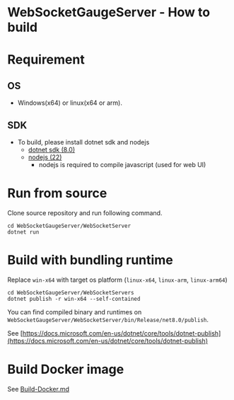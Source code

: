 # WebSocketGaugeServer - How to build

# Requirement
## OS
* Windows(x64) or linux(x64 or arm).

## SDK
* To build, please install dotnet sdk and nodejs
    * [dotnet sdk (8.0)](https://dotnet.microsoft.com/)
    * [nodejs (22)](https://nodejs.org/)
        * nodejs is required to compile javascript (used for web UI)

# Run from source
Clone source repository and run following command.

```
cd WebSocketGaugeServer/WebSocketServer
dotnet run
```

# Build with bundling runtime
Replace `win-x64` with target os platform (`linux-x64`, `linux-arm`, `linux-arm64`)
```
cd WebSocketGaugeServer/WebSocketServers
dotnet publish -r win-x64 --self-contained
```
You can find compiled binary and runtimes on `WebSocketGaugeServer/WebSocketServer/bin/Release/net8.0/publish`.

See [https://docs.microsoft.com/en-us/dotnet/core/tools/dotnet-publish](https://docs.microsoft.com/en-us/dotnet/core/tools/dotnet-publish)

# Build Docker image
See [Build-Docker.md](Build-Docker.md)






